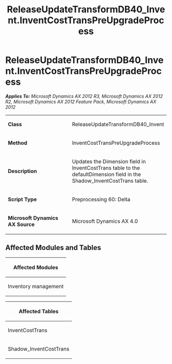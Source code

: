 ﻿---
title: ReleaseUpdateTransformDB40_Invent.InventCostTransPreUpgradeProcess
TOCTitle: ReleaseUpdateTransformDB40_Invent.InventCostTransPreUpgradeProcess
ms:assetid: 0c2a4170-3cce-1fd9-a38f-72a5ad45b691
ms:mtpsurl: https://msdn.microsoft.com/en-us/library/JJ735671(v=AX.60)
ms:contentKeyID: 49706582
ms.date: 05/18/2015
mtps_version: v=AX.60
---

# ReleaseUpdateTransformDB40\_Invent.InventCostTransPreUpgradeProcess 


_**Applies To:** Microsoft Dynamics AX 2012 R3, Microsoft Dynamics AX 2012 R2, Microsoft Dynamics AX 2012 Feature Pack, Microsoft Dynamics AX 2012_

<table>
<colgroup>
<col style="width: 50%" />
<col style="width: 50%" />
</colgroup>
<tbody>
<tr class="odd">
<td><p><strong>Class</strong></p></td>
<td><p>ReleaseUpdateTransformDB40_Invent</p></td>
</tr>
<tr class="even">
<td><p><strong>Method</strong></p></td>
<td><p>InventCostTransPreUpgradeProcess</p></td>
</tr>
<tr class="odd">
<td><p><strong>Description</strong></p></td>
<td><p>Updates the Dimension field in InventCostTrans table to the defaultDimension field in the Shadow_InventCostTrans table.</p></td>
</tr>
<tr class="even">
<td><p><strong>Script Type</strong></p></td>
<td><p>Preprocessing 60: Delta</p></td>
</tr>
<tr class="odd">
<td><p><strong>Microsoft Dynamics AX Source</strong></p></td>
<td><p>Microsoft Dynamics AX 4.0</p></td>
</tr>
</tbody>
</table>


## Affected Modules and Tables

<table>
<colgroup>
<col style="width: 100%" />
</colgroup>
<thead>
<tr class="header">
<th><p>Affected Modules</p></th>
</tr>
</thead>
<tbody>
<tr class="odd">
<td><p>Inventory management</p></td>
</tr>
</tbody>
</table>


<table>
<colgroup>
<col style="width: 100%" />
</colgroup>
<thead>
<tr class="header">
<th><p>Affected Tables</p></th>
</tr>
</thead>
<tbody>
<tr class="odd">
<td><p>InventCostTrans</p></td>
</tr>
<tr class="even">
<td><p>Shadow_InventCostTrans</p></td>
</tr>
</tbody>
</table>

  


